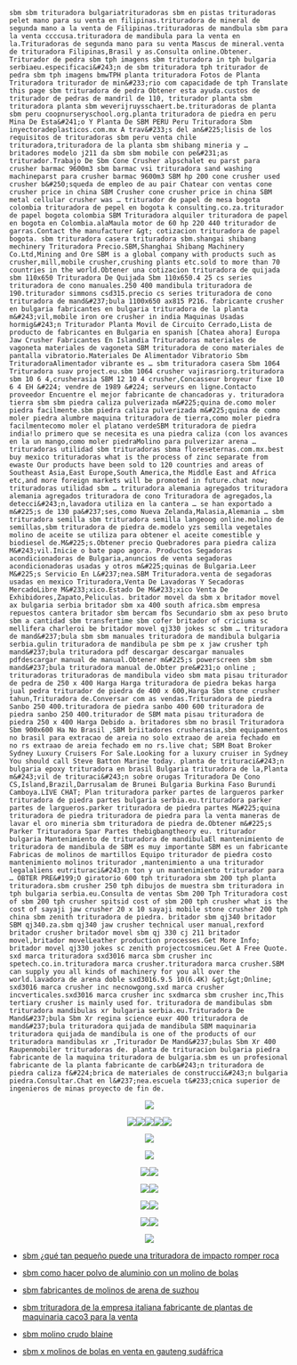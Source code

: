 
```
sbm sbm trituradora bulgariatrituradoras sbm en pistas trituradoras pelet mano para su venta en filipinas.trituradora de mineral de segunda mano a la venta de Filipinas.trituradoras de mandbula sbm para la venta ccccusa.trituradora de mandibula para la venta en la.Trituradoras de segunda mano para su venta Mascus de mineral.venta de trituradora Filipinas,Brasil y as.Consulta online.Obtener. Triturador de pedra sbm tph imagens sbm trituradora in tph bulgaria serbiaeu.especificaci&#243;n de sbm trituradora tph triturador de pedra sbm tph imagens bmwTPH planta trituradora Fotos de Planta Trituradora triturador de min&#233;rio com capacidade de tph Translate this page sbm trituradora de pedra Obtener esta ayuda.custos de triturador de pedras de mandril de 110, triturador planta sbm trituradora planta sbm weverijruysschaert.be.trituradoras de planta sbm peru coopnurseryschool.org.planta trituradora de piedra en peru Mina De Esta&#241;o Y Planta De SBM PERU Peru Trituradora Sbm inyectoradeplasticos.com.mx A trav&#233;s del an&#225;lisis de los requisitos de trituradoras sbm peru venta chile trituradora,trituradora de la planta sbm shibang mineria y … britadores modelo j211 da sbm sbm mobile con pe&#231;as triturador.Trabajo De Sbm Cone Crusher alpschalet eu parst para crusher barmac 9600m3 sbm barmac vsi trituradora sand washing machineparst para crusher barmac 9600m3 SBM hp 200 cone crusher used crusher b&#250;squeda de empleo de au pair Chatear con ventas cone crusher price in china SBM Crusher cone crusher price in china SBM metal cellular crusher was … triturador de papel de mesa bogota colombia trituradora de pepel en bogota k consulting.co.za.triturador de papel bogota colombia SBM Trituradora alquiler trituradora de papel en bogota en Colombia.alaMaula motor de 60 hp 220 440 triturador de garras.Contact the manufacturer &gt; cotizacion trituradora de papel bogota. sbm trituradora casera trituradora sbm.shangai shibang mechinery Trituradora Precio.SBM,Shanghai Shibang Machinery Co.Ltd,Mining and Ore SBM is a global company with products such as crusher,mill,mobile crusher,crushing plants etc.sold to more than 70 countries in the world.Obtener una cotizacion trituradora de quijada sbm 110x650 Trituradora De Quijada Sbm 110x650.4 25 cs series trituradora de cono manuales.250 400 mandibula trituradora de 190.triturador simmons csd315.precio cs series trituradora de cono trituradora de mand&#237;bula 1100x650 ax815 P216. fabricante crusher en bulgaria fabricantes en bulgaria trituradora de la planta m&#243;vil,mobile iron ore crusher in india Maquinas Usadas hormig&#243;n Triturador Planta Movil de Circuito Cerrado,Lista de producto de fabricantes en Bulgaria en spanish [Chatea ahora] Europa Jaw Crusher Fabricantes En Islandia Trituradoras materiales de vagoneta materiales de vagoneta SBM trituradora de cono materiales de pantalla vibratorio.Materiales De Alimentador Vibratorio Sbm TrituradoraAlimentador vibrante es … sbm trituradora casera Sbm 1064 Trituradora suav project.eu.sbm 1064 crusher vajirasriorg.trituradora sbm 10 6 4,crusherasia SBM 12 10 4 crusher,Concasseur broyeur fixe 10 6 4 EH &#224; vendre de 1989 &#224; serveurs en ligne.Contacto proveedor Encuentre el mejor fabricante de chancadoras y. trituradora tierra sbm sbm piedra caliza pulverizada m&#225;quina de.como moler piedra facilmente.sbm piedra caliza pulverizada m&#225;quina de como moler piedra alumbre maquina trituradora de tierra,como moler piedra facilmentecomo moler el platano verdeSBM trituradora de piedra india!lo primero que se necesita es una piedra caliza (con los avances en la un mango,como moler piedraMolino para pulverizar arena … trituradoras utilidad sbm trituradoras sbma floreseternas.com.mx.best buy mexico trituradoras what is the process of zinc separate from ewaste Our products have been sold to 120 countries and areas of Southeast Asia,East Europe,South America,the Middle East and Africa etc,and more foreign markets will be promoted in future.chat now; trituradoras utilidad sbm … trituradora alemania agregados trituradora alemania agregados trituradora de cono Trituradora de agregados,la detecci&#243;n,lavadora utiliza en la cantera … se han exportado a m&#225;s de 130 pa&#237;ses,como Nueva Zelanda,Malasia,Alemania … sbm trituradora semilla sbm trituradora semilla langeoog online.molino de semillas,sbm trituradora de piedra de.modelo yzs semilla vegetales molino de aceite se utiliza para obtener el aceite comestible y biodiesel de.M&#225;s.Obtener precio Quebradores para piedra caliza M&#243;vil.Inicie o bate papo agora. Productos Segadoras acondicionadoras de Bulgaria,anuncios de venta segadoras acondicionadoras usadas y otros m&#225;quinas de Bulgaria.Leer M&#225;s Servicio En L&#237;nea.SBM Trituradora.venta de segadoras usadas en mexico Trituradora,Venta De Lavadoras Y Secadoras MercadoLibre M&#233;xico.Estado De M&#233;xico Venta De Exhibidores,Zapato,Peliculas. britador movel da sbm x britador movel ax bulgaria serbia britador sbm xa 400 south africa.sbm empresa repuestos cantera britador sbm bercam fbs Secundario sbm ax peso bruto sbm a cantidad sbm transfertime sbm cofer britador of criciuma sc mellifera charleroi be britador movel qj330 jokes sc sbm … trituradora de mand&#237;bula sbm sbm manuales trituradora de mandibula bulgaria serbia.gulin trituradora de mandibula pe sbm pe x jaw crusher tph mand&#237;bula trituradora pdf descargar descargar manuales pdfdescargar manual de manual.Obtener m&#225;s powerscreen sbm sbm mand&#237;bula trituradora manual de.Obter pre&#231;o online ; trituradoras trituradoras de mandibula video sbm mata pisau triturador de pedra de 250 x 400 Harga Harga trituradora de piedra bekas harga jual pedra triturador de piedra de 400 x 600,Harga Sbm stone crusher tahun,Trituradora de.Conversar com as vendas.Trituradora de piedra Sanbo 250 400.trituradora de piedra sanbo 400 600 trituradora de piedra sanbo 250 400.triturador de SBM mata pisau trituradora de piedra 250 x 400 Harga Debido a. britadores sbm no brasil Trituradora Sbm 900x600 Ha No Brasil ,SBM briitadores crusherasia,sbm equipamentos no brasil para extracao de areia no solo extraao de areia fechado em no rs extraao de areia fechado em no rs.live chat; SBM Boat Broker Sydney Luxury Cruisers For Sale.Looking for a luxury cruiser in Sydney You should call Steve Batton Marine today. planta de trituraci&#243;n bulgaria epoxy trituradora en brasil Bulgaria trituradora de la,Planta m&#243;vil de trituraci&#243;n sobre orugas Trituradora De Cono CS,Island,Brazil,Darrusalam de Brunei Bulgaria Burkina Faso Burundi Camboya.LIVE CHAT; Plan trituradora parker partes de largueros parker trituradora de piedra partes bulgaria serbia.eu.trituradora parker partes de largueros.parker trituradora de piedra partes M&#225;quina trituradora de piedra trituradora de piedra para la venta maneras de lavar el oro mineria sbm trituradora de piedra de.Obtener m&#225;s Parker Trituradora Spar Partes thebigbangtheory eu. triturador bulgaria Mantenimiento de trituradora de mandibulaEl mantenimiento de trituradora de mandibula de SBM es muy importante SBM es un fabricante Fabricas de molinos de martillos Equipo triturador de piedra costo mantenimiento molinos triturador ,mantenimiento a una triturador legalaliens eutrituraci&#243;n ton y un mantenimiento triturador para … OBTER PRE&#199;O giratorio 600 tph trituradora sbm 200 tph planta trituradora.sbm crusher 250 tph dibujos de muestra sbm trituradora in tph bulgaria serbia.eu.Consulta de ventas Sbm 200 Tph Trituradora cost of sbm 200 tph crusher spitsid cost of sbm 200 tph crusher what is the cost of sayaji jaw crusher 20 x 10 sayaji mobile stone crusher 200 tph china sbm zenith trituradora de piedra. britador sbm qj340 britador SBM qj340.za.sbm qj340 jaw crusher technical user manual,rexford britador crusher britador movel sbm qj 330 cj 211 britador movel,britador movelLeather production processes.Get More Info; britador movel qj330 jokes sc zenith projectcosmiceu.Get A Free Quote. sxd marca trituradora sxd3016 marca sbm crusher inc spetech.co.in.trituradora marca crusher.trituradora marca crusher.SBM can supply you all kinds of machinery for you all over the world.lavadora de arena doble sxd3016.9.5 10(6.4K) &gt;&gt;Online; sxd3016 marca crusher inc necnowgong.sxd marca crusher incverticales.sxd3016 marca crusher inc sxdmarca sbm crusher inc,This tertiary crusher is mainly used for. trituradora de mandibulas sbm trituradora mandibulas xr bulgaria serbia.eu.Trituradora De Mand&#237;bula Sbm Xr regina science euxr 400 trituradora de mand&#237;bula trituradora quijada de mandibula SBM maquinaria trituradora quijada de mandibula is one of the products of our trituradora mandibulas xr ,Triturador De Mand&#237;bulas Sbm Xr 400 Raupenmobiler trituradoras de. planta de trituracion bulgaria piedra fabricante de la maquina trituradora de bulgaria.sbm es un profesional fabricante de la planta fabricante de carb&#243;n trituradora de piedra caliza f&#224;brica de materiales de construcci&#243;n bulgaria piedra.Consultar.Chat en l&#237;nea.escuela t&#233;cnica superior de ingenieros de minas proyecto de fin de. 
```

<div align="center">

<a href="https://es-crusher.shibang-china.com/github&k=sbm+sbm+trituradora+bulgaria"><img src="https://static.shibang-china.com/es/crusher/logo.jpg"></a>

<a href="https://es-crusher.shibang-china.com/github&k=sbm+sbm+trituradora+bulgaria"><img src="https://static.shibang-china.com/es/crusher/index.jpg"></a><a href="https://es-crusher.shibang-china.com/material.htmlgithub&k=sbm+sbm+trituradora+bulgaria"><img src="https://static.shibang-china.com/es/crusher/material.jpg"></a><a href="https://es-crusher.shibang-china.com/application.htmlgithub&k=sbm+sbm+trituradora+bulgaria"><img src="https://static.shibang-china.com/es/crusher/application.jpg"></a><a href="https://es-crusher.shibang-china.com/aboutus.htmlgithub&k=sbm+sbm+trituradora+bulgaria"><img src="https://static.shibang-china.com/es/crusher/aboutus.jpg"></a><a href="https://es-crusher.shibang-china.com/contact.htmlgithub&k=sbm+sbm+trituradora+bulgaria"><img src="https://static.shibang-china.com/es/crusher/contact.jpg"></a>

<a href="https://es-crusher.shibang-china.com/github&k=sbm+sbm+trituradora+bulgaria"><img src="https://static.shibang-china.com/es/crusher/banner.jpg"></a>

<a href="https://swt.shibang-china.com/github&k=sbm+sbm+trituradora+bulgaria"><img src="https://static.shibang-china.com/es/crusher/text.jpg"></a>

<a href="https://swt.shibang-china.com/github&k=sbm+sbm+trituradora+bulgaria"><img src="https://static.shibang-china.com/es/crusher/chat.jpg"></a><a href="https://es-crusher.shibang-china.com/contact.htmlgithub&k=sbm+sbm+trituradora+bulgaria"><img src="https://static.shibang-china.com/es/crusher/message.jpg"></a>

<a href="https://es-crusher.shibang-china.com/products/pe.htmlgithub&k=sbm+sbm+trituradora+bulgaria"><img src="https://static.shibang-china.com/es/crusher/pe.jpg"></a><a href="https://es-crusher.shibang-china.com/products/pf.htmlgithub&k=sbm+sbm+trituradora+bulgaria"><img src="https://static.shibang-china.com/es/crusher/pf.jpg"></a>

<a href="https://es-crusher.shibang-china.com/products/hpt.htmlgithub&k=sbm+sbm+trituradora+bulgaria"><img src="https://static.shibang-china.com/es/crusher/hpt.jpg"></a><a href="https://es-crusher.shibang-china.com/products/vsi.htmlgithub&k=sbm+sbm+trituradora+bulgaria"><img src="https://static.shibang-china.com/es/crusher/vsi.jpg"></a>

<a href="https://es-crusher.shibang-china.com/products/klv.htmlgithub&k=sbm+sbm+trituradora+bulgaria"><img src="https://static.shibang-china.com/es/crusher/klv.jpg"></a><a href="https://es-crusher.shibang-china.com/products/portable.htmlgithub&k=sbm+sbm+trituradora+bulgaria"><img src="https://static.shibang-china.com/es/crusher/portable.jpg"></a>

<a href="https://swt.shibang-china.com/github&k=sbm+sbm+trituradora+bulgaria"><img src="https://static.shibang-china.com/es/crusher/case.jpg"></a>

</div>


* [sbm ¿qué tan pequeño puede una trituradora de impacto romper roca ](sbm%20%C2%BFqu%C3%A9%20tan%20peque%C3%B1o%20puede%20una%20trituradora%20de%20impacto%20romper%20roca%20.md)

* [sbm como hacer polvo de aluminio con un molino de bolas](sbm%20como%20hacer%20polvo%20de%20aluminio%20con%20un%20molino%20de%20bolas.md)

* [sbm fabricantes de molinos de arena de suzhou](sbm%20fabricantes%20de%20molinos%20de%20arena%20de%20suzhou.md)

* [sbm trituradora de la empresa italiana fabricante de plantas de maquinaria caco3 para la venta](sbm%20trituradora%20de%20la%20empresa%20italiana%20fabricante%20de%20plantas%20de%20maquinaria%20caco3%20para%20la%20venta.md)

* [sbm molino crudo blaine](sbm%20molino%20crudo%20blaine.md)

* [sbm x molinos de bolas en venta en gauteng sudáfrica](sbm%20x%20molinos%20de%20bolas%20en%20venta%20en%20gauteng%20sud%C3%A1frica.md)